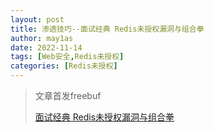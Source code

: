 ```yaml
---
layout: post
title: 渗透技巧--面试经典 Redis未授权漏洞与组合拳
author: may1as
date: 2022-11-14
tags: [Web安全,Redis未授权]
categories: [Redis未授权]
---
```



> 文章首发freebuf
>
>  [面试经典 Redis未授权漏洞与组合拳](https://www.freebuf.com/vuls/349094.html)





